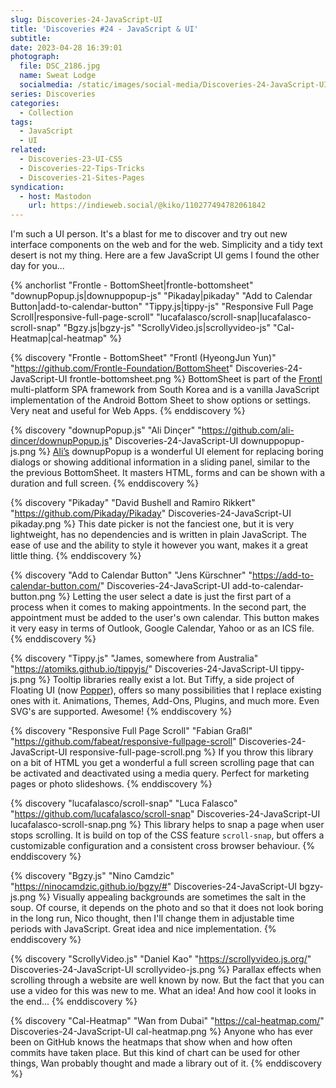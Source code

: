 ```yaml
---
slug: Discoveries-24-JavaScript-UI
title: 'Discoveries #24 - JavaScript & UI'
subtitle:
date: 2023-04-28 16:39:01
photograph:
  file: DSC_2186.jpg
  name: Sweat Lodge
  socialmedia: /static/images/social-media/Discoveries-24-JavaScript-UI.jpg
series: Discoveries
categories:
  - Collection
tags:
  - JavaScript
  - UI
related:
  - Discoveries-23-UI-CSS
  - Discoveries-22-Tips-Tricks
  - Discoveries-21-Sites-Pages
syndication:
  - host: Mastodon
    url: https://indieweb.social/@kiko/110277494782061842
---
```


I'm such a UI person. It's a blast for me to discover and try out new interface components on the web and for the web. Simplicity and a tidy text desert is not my thing. Here are a few JavaScript UI gems I found the other day for you...

{% anchorlist 
  "Frontle - BottomSheet|frontle-bottomsheet"
  "downupPopup.js|downuppopup-js"
  "Pikaday|pikaday"
  "Add to Calendar Button|add-to-calendar-button"
  "Tippy.js|tippy-js"
  "Responsive Full Page Scroll|responsive-full-page-scroll"
  "lucafalasco/scroll-snap|lucafalasco-scroll-snap"
  "Bgzy.js|bgzy-js"
  "ScrollyVideo.js|scrollyvideo-js"
  "Cal-Heatmap|cal-heatmap"
%}

<!-- more -->

{% discovery "Frontle - BottomSheet" "Frontl (HyeongJun Yun)" "https://github.com/Frontle-Foundation/BottomSheet" Discoveries-24-JavaScript-UI frontle-bottomsheet.png %}
BottomSheet is part of the <a href="https://frontle.org/" title="‌">Frontl</a> multi-platform SPA framework from South Korea and is a vanilla JavaScript implementation of the Android Bottom Sheet to show options or settings. Very neat and useful for Web Apps.
{% enddiscovery %}

{% discovery "downupPopup.js" "Ali Dinçer" "https://github.com/ali-dincer/downupPopup.js" Discoveries-24-JavaScript-UI downuppopup-js.png %}
<a href="https://dincerali.com/" title="‌">Ali’s</a> downupPopup is a wonderful UI element for replacing boring dialogs or showing additional information in a sliding panel, similar to the the previous BottomSheet. It masters HTML, forms and can be shown with a duration and full screen.
{% enddiscovery %}

{% discovery "Pikaday" "David Bushell and Ramiro Rikkert" "https://github.com/Pikaday/Pikaday" Discoveries-24-JavaScript-UI pikaday.png %}
This date picker is not the fanciest one, but it is very lightweight, has no dependencies and is written in plain JavaScript. The ease of use and the ability to style it however you want, makes it a great little thing.
{% enddiscovery %}

{% discovery "Add to Calendar Button" "Jens Kürschner" "https://add-to-calendar-button.com/" Discoveries-24-JavaScript-UI add-to-calendar-button.png %}
Letting the user select a date is just the first part of a process when it comes to making appointments. In the second part, the appointment must be added to the user&#39;s own calendar. This button makes it very easy in terms of Outlook, Google Calendar, Yahoo or as an ICS file.
{% enddiscovery %}

{% discovery "Tippy.js" "James, somewhere from Australia" "https://atomiks.github.io/tippyjs/" Discoveries-24-JavaScript-UI tippy-js.png %}
Tooltip libraries really exist a lot. But Tiffy, a side project of Floating UI (now <a href="https://popper.js.org/" title="‌">Popper</a>), offers so many possibilities that I replace existing ones with it. Animations, Themes, Add-Ons, Plugins, and much more. Even SVG&#39;s are supported. Awesome!
{% enddiscovery %}

{% discovery "Responsive Full Page Scroll" "Fabian Graßl" "https://github.com/fabeat/responsive-fullpage-scroll" Discoveries-24-JavaScript-UI responsive-full-page-scroll.png %}
If you throw this library on a bit of HTML you get a wonderful a full screen scrolling page that can be activated and deactivated using a media query. Perfect for marketing pages or photo slideshows.
{% enddiscovery %}

{% discovery "lucafalasco/scroll-snap" "Luca Falasco" "https://github.com/lucafalasco/scroll-snap" Discoveries-24-JavaScript-UI lucafalasco-scroll-snap.png %}
This library helps to snap a page when user stops scrolling. It is build on top of the CSS feature <code>scroll-snap</code>, but offers a customizable configuration and a consistent cross browser behaviour.
{% enddiscovery %}

{% discovery "Bgzy.js" "Nino Camdzic" "https://ninocamdzic.github.io/bgzy/#" Discoveries-24-JavaScript-UI bgzy-js.png %}
Visually appealing backgrounds are sometimes the salt in the soup. Of course, it depends on the photo and so that it does not look boring in the long run, Nico thought, then I&#39;ll change them in adjustable time periods with JavaScript. Great idea and nice implementation.
{% enddiscovery %}

{% discovery "ScrollyVideo.js" "Daniel Kao" "https://scrollyvideo.js.org/" Discoveries-24-JavaScript-UI scrollyvideo-js.png %}
Parallax effects when scrolling through a website are well known by now. But the fact that you can use a video for this was new to me. What an idea! And how cool it looks in the end...
{% enddiscovery %}

{% discovery "Cal-Heatmap" "Wan from Dubai" "https://cal-heatmap.com/" Discoveries-24-JavaScript-UI cal-heatmap.png %}
Anyone who has ever been on GitHub knows the heatmaps that show when and how often commits have taken place. But this kind of chart can be used for other things, Wan probably thought and made a library out of it.
{% enddiscovery %}

